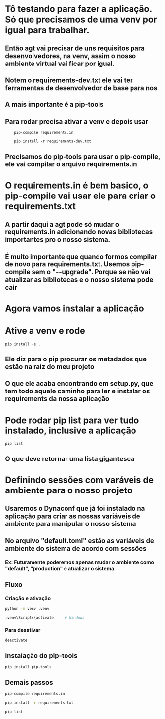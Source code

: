 # Tô testando para fazer a aplicação. Só que precisamos de uma venv por igual para trabalhar.
## Então agt vai precisar de uns requisitos para desenvolvedores, na venv, assim o nosso ambiente virtual vai ficar por igual.

## Notem o requirements-dev.txt ele vai ter ferramentas de desenvolvedor de base para nos

## A mais importante é a pip-tools

## Para rodar precisa ativar a venv e depois usar

```shell
    pip-compile requirements.in
```

````shell
    pip install -r requirements-dev.txt
````



## Precisamos do pip-tools para usar o pip-compile, ele vai compilar o arquivo requirements.in
# O requirements.in é bem basico, o pip-compile vai usar ele para criar o requirements.txt

## A partir daqui a agt pode só mudar o requirements.in adicionando novas bibliotecas importantes pro o nosso sistema.
## É muito importante que quando formos compilar de novo para requirements.txt. Usemos pip-compile sem o "--upgrade". Porque se não vai atualizar as bibliotecas e o nosso sistema pode cair

# Agora vamos instalar a aplicação

# Ative a venv e rode

````shell
pip install -e .
````

## Ele diz para o pip procurar os metadados que estão na raiz do meu projeto
## O que ele acaba encontrando em setup.py, que tem todo aquele caminho para ler e instalar os requirements da nossa aplicação

# Pode rodar pip list para ver tudo instalado, inclusive a aplicação

````shell
pip list
````

## O que deve retornar uma lista gigantesca

# Definindo sessões com varáveis de ambiente para o nosso projeto
## Usaremos o Dynaconf que já foi instalado na aplicação para criar as nossas variáveis de ambiente para manipular o nosso sistema

## No arquivo "default.toml" estão as variáveis de ambiente do sistema de acordo com sessões
### Ex: Futuramente poderemos apenas mudar o ambiente como "default", "production" e atualizar o sistema


## Fluxo
### Criação e ativação

```bash
python -m venv .venv
```
```bash
.venv\Scripts\activate     # Windows
```

### Para desativar
```bash
deactivate
```

## Instalação do pip-tools
```bash
pip install pip-tools
```

## Demais passos
```bash
pip-compile requirements.in
```

```bash
pip install -r requirements.txt
```

```bash
pip list
````